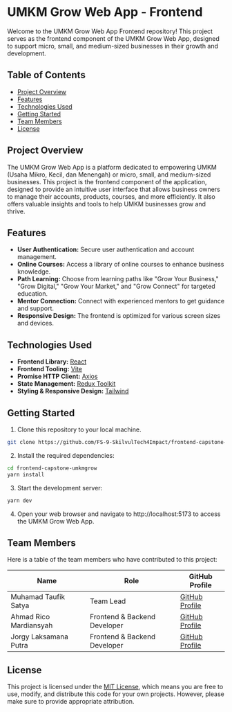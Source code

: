 # UMKM Grow Web App - Frontend

Welcome to the UMKM Grow Web App Frontend repository! This project serves as the frontend component of the UMKM Grow Web App, designed to support micro, small, and medium-sized businesses in their growth and development.

## Table of Contents

- [Project Overview](#project-overview)
- [Features](#features)
- [Technologies Used](#technologies-used)
- [Getting Started](#getting-started)
- [Team Members](#team-members)
- [License](#license)

## Project Overview

The UMKM Grow Web App is a platform dedicated to empowering UMKM (Usaha Mikro, Kecil, dan Menengah) or micro, small, and medium-sized businesses. This project is the frontend component of the application, designed to provide an intuitive user interface that allows business owners to manage their accounts, products, courses, and more efficiently. It also offers valuable insights and tools to help UMKM businesses grow and thrive.

## Features

- **User Authentication:** Secure user authentication and account management.
- **Online Courses:** Access a library of online courses to enhance business knowledge.
- **Path Learning:** Choose from learning paths like "Grow Your Business," "Grow Digital," "Grow Your Market," and "Grow Connect" for targeted education.
- **Mentor Connection:** Connect with experienced mentors to get guidance and support.
- **Responsive Design:** The frontend is optimized for various screen sizes and devices.

## Technologies Used

- **Frontend Library:** [React](https://reactjs.org/)
- **Frontend Tooling:** [Vite](https://vitejs.dev/)
- **Promise HTTP Client:** [Axios](https://axios-http.com/docs/intro)
- **State Management:** [Redux Toolkit](https://redux-toolkit.js.org/)
- **Styling & Responsive Design:** [Tailwind](https://tailwindcss.com/)

## Getting Started

1. Clone this repository to your local machine.

```bash
git clone https://github.com/FS-9-SkilvulTech4Impact/frontend-capstone-umkmgrow.git
```

2. Install the required dependencies:

```bash
cd frontend-capstone-umkmgrow
yarn install
```

3. Start the development server:

```bash
yarn dev
```

4. Open your web browser and navigate to http://localhost:5173 to access the UMKM Grow Web App.

## Team Members

Here is a table of the team members who have contributed to this project:

| Name                   | Role                         | GitHub Profile                                   |
| ---------------------- | ---------------------------- | ------------------------------------------------ |
| Muhamad Taufik Satya   | Team Lead                    | [GitHub Profile](https://github.com/taufiksty)   |
| Ahmad Rico Mardiansyah | Frontend & Backend Developer | [GitHub Profile](https://github.com/ricomrdnsyh) |
| Jorgy Laksamana Putra  | Frontend & Backend Developer | [GitHub Profile](https://github.com/jolapa21)    |

## License

This project is licensed under the [MIT License](LICENSE), which means you are free to use, modify, and distribute this code for your own projects. However, please make sure to provide appropriate attribution.

